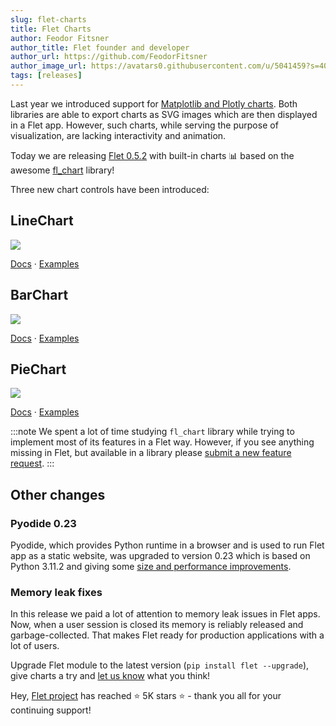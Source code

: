 ```yaml
---
slug: flet-charts
title: Flet Charts
author: Feodor Fitsner
author_title: Flet founder and developer
author_url: https://github.com/FeodorFitsner
author_image_url: https://avatars0.githubusercontent.com/u/5041459?s=400&v=4
tags: [releases]
---
```


Last year we introduced support for [Matplotlib and Plotly charts](/blog/matplotlib-and-plotly-charts). Both libraries are able to export charts as SVG images which are then displayed in a Flet app. However, such charts, while serving the purpose of visualization, are lacking interactivity and animation.

Today we are releasing [Flet 0.5.2](https://pypi.org/project/flet/) with built-in charts 📊 based on the awesome [fl_chart](https://pub.dev/packages/fl_chart) library!

Three new chart controls have been introduced:

## LineChart

<img src="/img/docs/controls/charts/linechart-sample-1.gif" className="screenshot-50"/>

[Docs](/docs/controls/linechart) · [Examples](https://github.com/flet-dev/examples/tree/main/python/controls/charts)

## BarChart

<img src="/img/docs/controls/charts/barchart-sample-2.gif" className="screenshot-50"/>

[Docs](/docs/controls/barchart) · [Examples](https://github.com/flet-dev/examples/tree/main/python/controls/charts)

## PieChart

<img src="/img/docs/controls/charts/piechart-sample-2.gif" className="screenshot-30"/>

[Docs](/docs/controls/piechart) · [Examples](https://github.com/flet-dev/examples/tree/main/python/controls/charts)

:::note
We spent a lot of time studying `fl_chart` library while trying to implement most of its features in a Flet way. However, if you see anything missing in Flet, but available in a library please [submit a new feature request](https://github.com/flet-dev/flet/issues).
:::

## Other changes

### Pyodide 0.23

Pyodide, which provides Python runtime in a browser and is used to run Flet app as a static website, was upgraded to version 0.23 which is based on Python 3.11.2 and giving some [size and performance improvements](https://blog.pyodide.org/posts/0.23-release/).

### Memory leak fixes

In this release we paid a lot of attention to memory leak issues in Flet apps. Now, when a user session is closed its memory is reliably released and garbage-collected. That makes Flet ready for production applications with a lot of users.

Upgrade Flet module to the latest version (`pip install flet --upgrade`), give charts a try and [let us know](https://discord.gg/dzWXP8SHG8) what you think!

Hey, [Flet project](https://github.com/flet-dev/flet) has reached ⭐️ 5K stars ⭐️ - thank you all for your continuing support!

